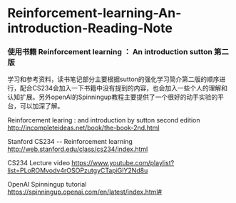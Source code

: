 # Reinforcement-learning-An-introduction-Reading-Note

### 使用书籍 Reinforcement learning ： An introduction  sutton  第二版

  学习和参考资料，读书笔记部分主要根据sutton的强化学习简介第二版的顺序进行，配合CS234会加入一下书籍中没有提到的内容，也会加入一些个人的理解和认知扩展。另外openAI的Spinningup教程主要提供了一个很好的动手实验的平台，可以加深了解。

  Reinforcement learing : and introduction  by sutton  second edition
  http://incompleteideas.net/book/the-book-2nd.html
  
  Stanford CS234 -- Reinforcement learning 
  http://web.stanford.edu/class/cs234/index.html
  
  CS234 Lecture video
  https://www.youtube.com/playlist?list=PLoROMvodv4rOSOPzutgyCTapiGlY2Nd8u
  
  OpenAI Spinningup tutorial
  https://spinningup.openai.com/en/latest/index.html#

